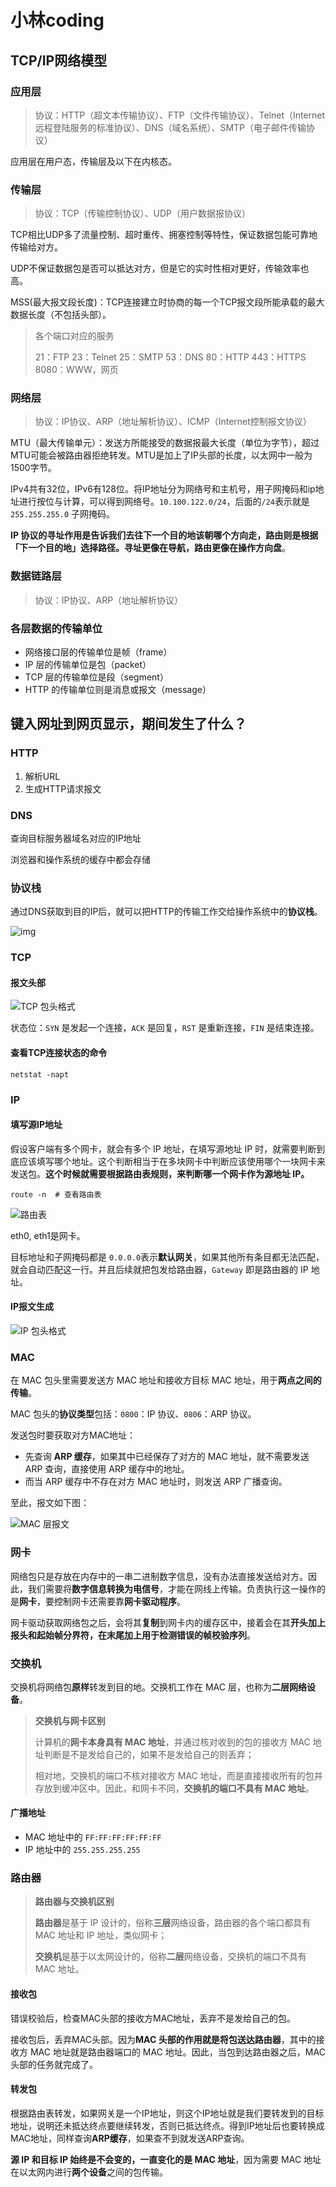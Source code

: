 # 小林coding

## TCP/IP网络模型

### 应用层

> 协议：HTTP（超文本传输协议）、FTP（文件传输协议）、Telnet（Internet远程登陆服务的标准协议）、DNS（域名系统）、SMTP（电子邮件传输协议）

应用层在用户态，传输层及以下在内核态。



### 传输层

> 协议：TCP（传输控制协议）、UDP（用户数据报协议）

TCP相比UDP多了流量控制、超时重传、拥塞控制等特性，保证数据包能可靠地传输给对方。

UDP不保证数据包是否可以抵达对方，但是它的实时性相对更好，传输效率也高。

MSS(最大报文段长度)：TCP连接建立时协商的每一个TCP报文段所能承载的最大数据长度（不包括头部）。

> 各个端口对应的服务
>
> 21：FTP
> 23：Telnet
> 25：SMTP
> 53：DNS
> 80：HTTP
> 443：HTTPS
> 8080：WWW，网页



### 网络层

> 协议：IP协议、ARP（地址解析协议）、ICMP（Internet控制报文协议）

MTU（最大传输单元）：发送方所能接受的数据报最大长度（单位为字节），超过MTU可能会被路由器拒绝转发。MTU是加上了IP头部的长度，以太网中一般为1500字节。

IPv4共有32位，IPv6有128位。将IP地址分为网络号和主机号，用子网掩码和ip地址进行按位与计算，可以得到网络号。`10.100.122.0/24`，后面的`/24`表示就是 `255.255.255.0` 子网掩码。

**IP 协议的寻址作用是告诉我们去往下一个目的地该朝哪个方向走，路由则是根据「下一个目的地」选择路径。寻址更像在导航，路由更像在操作方向盘**。



### 数据链路层

> 协议：IP协议、ARP（地址解析协议）



### 各层数据的传输单位

- 网络接口层的传输单位是帧（frame）
- IP 层的传输单位是包（packet）
- TCP 层的传输单位是段（segment）
- HTTP 的传输单位则是消息或报文（message）



## 键入网址到网页显示，期间发生了什么？

### HTTP

1. 解析URL
2. 生成HTTP请求报文



### DNS

查询目标服务器域名对应的IP地址

浏览器和操作系统的缓存中都会存储



### 协议栈

通过DNS获取到目的IP后，就可以把HTTP的传输工作交给操作系统中的**协议栈**。

![img](网络.assets/7.jpg)

### TCP

#### 报文头部

![TCP 包头格式](网络.assets/8.jpg)

状态位：`SYN` 是发起一个连接，`ACK` 是回复，`RST` 是重新连接，`FIN` 是结束连接。

#### 查看TCP连接状态的命令

```nginx
netstat -napt
```



### IP

#### 填写源IP地址

假设客户端有多个网卡，就会有多个 IP 地址，在填写源地址 IP 时，就需要判断到底应该填写哪个地址。这个判断相当于在多块网卡中判断应该使用哪个一块网卡来发送包。**这个时候就需要根据路由表规则，来判断哪一个网卡作为源地址 IP。**

```nginx
route -n  # 查看路由表
```

![路由表](网络.assets/15.jpg)

eth0, eth1是网卡。

目标地址和子网掩码都是 `0.0.0.0`表示**默认网关**，如果其他所有条目都无法匹配，就会自动匹配这一行。并且后续就把包发给路由器，`Gateway` 即是路由器的 IP 地址。



#### IP报文生成

![![IP 包头格式](https://cdn.xiaolincoding.com/gh/xiaolincoder/ImageHost/%E8%AE%A1%E7%AE%97%E6%9C%BA%E7%BD%91%E7%BB%9C/%E9%94%AE%E5%85%A5%E7%BD%91%E5%9D%80%E8%BF%87%E7%A8%8B/14.jpg)](网络.assets/17.jpg)



### MAC

在 MAC 包头里需要发送方 MAC 地址和接收方目标 MAC 地址，用于**两点之间的传输**。

MAC 包头的**协议类型**包括：`0800`：IP 协议、`0806`：ARP 协议。

发送包时要获取对方MAC地址：

- 先查询 **ARP 缓存**，如果其中已经保存了对方的 MAC 地址，就不需要发送 ARP 查询，直接使用 ARP 缓存中的地址。
- 而当 ARP 缓存中不存在对方 MAC 地址时，则发送 ARP 广播查询。

至此，报文如下图：

![MAC 层报文](网络.assets/21.jpg)



### 网卡

网络包只是存放在内存中的一串二进制数字信息，没有办法直接发送给对方。因此，我们需要将**数字信息转换为电信号**，才能在网线上传输。负责执行这一操作的是**网卡**，要控制网卡还需要靠**网卡驱动程序**。

网卡驱动获取网络包之后，会将其**复制**到网卡内的缓存区中，接着会在其**开头加上报头和起始帧分界符，在末尾加上用于检测错误的帧校验序列**。



### 交换机

交换机将网络包**原样**转发到目的地。交换机工作在 MAC 层，也称为**二层网络设备**。

> **交换机与网卡区别**
>
> 计算机的**网卡本身具有 MAC 地址**，并通过核对收到的包的接收方 MAC 地址判断是不是发给自己的，如果不是发给自己的则丢弃；
>
> 相对地，交换机的端口不核对接收方 MAC 地址，而是直接接收所有的包并存放到缓冲区中。因此，和网卡不同，**交换机的端口不具有 MAC 地址**。

#### 广播地址

- MAC 地址中的 `FF:FF:FF:FF:FF:FF`
- IP 地址中的 `255.255.255.255`



### 路由器

> **路由器与交换机区别**
>
> **路由器**是基于 IP 设计的，俗称**三层**网络设备，路由器的各个端口都具有 MAC 地址和 IP 地址，类似网卡；
>
> **交换机**是基于以太网设计的，俗称**二层**网络设备，交换机的端口不具有 MAC 地址。

#### 接收包

错误校验后，检查MAC头部的接收方MAC地址，丢弃不是发给自己的包。

接收包后，丢弃MAC头部。因为**MAC 头部的作用就是将包送达路由器**，其中的接收方 MAC 地址就是路由器端口的 MAC 地址。因此，当包到达路由器之后，MAC 头部的任务就完成了。

#### 转发包

根据路由表转发，如果网关是一个IP地址，则这个IP地址就是我们要转发到的目标地址，说明还未抵达终点要继续转发，否则已抵达终点。得到IP地址后也要转换成MAC地址，同样查询**ARP缓存**，如果查不到就发送ARP查询。

**源 IP 和目标 IP 始终是不会变的，一直变化的是 MAC 地址**，因为需要 MAC 地址在以太网内进行**两个设备**之间的包传输。







































































